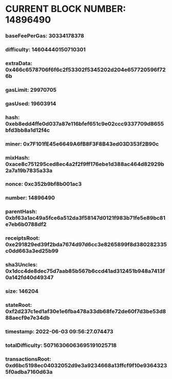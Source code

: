 # CURRENT BLOCK NUMBER: 14896490

### baseFeePerGas: 30334178378
### difficulty: 14604440150710301
### extraData: 0x466c6578706f6f6c2f53302f5345202d204e657720596f726b
### gasLimit: 29970705
### gasUsed: 19603914
### hash: 0xeb8edd4ffe0d037a87e116bfef651c9e02ccc9337709d8655bfd3bb8a1d12f4c
### miner: 0x7F101fE45e6649A6fB8F3F8B43ed03D353f2B90c
### mixHash: 0xace8c751295ced8ec4a2f2f9ff176ebe1d388ac464d82929b2a7a19b7835a33a
### nonce: 0xc352b9bf8b001ac3
### number: 14896490
### parentHash: 0xbf63a1ac49a5fce6a512da3f58147d0121f983b71fe5e89bc81e7eb6b0788df2
### receiptsRoot: 0xe291829ed39f2bda7674d97d6cc3e8265899f8d380282335c0dd663a3ed25b99
### sha3Uncles: 0x1dcc4de8dec75d7aab85b567b6ccd41ad312451b948a7413f0a142fd40d49347
### size: 146204
### stateRoot: 0xf2d237c1ed1af30e1e6fba478a33db68fe72de60f7d3be53d888aecf9e7e34db
### timestamp: 2022-06-03 09:56:27.074473
### totalDifficulty: 50716306063695191025718
### transactionsRoot: 0xd6bc5198ec04032052d9e3a9234668a13ffcf9f10e93643235f0adba7160d63a
